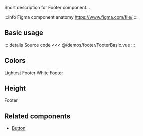Short description for Footer component...

:::info Figma component anatomy
https://www.figma.com/file/
:::

## Basic usage

<FooterBasic />

::: details Source code
<<< @/demos/footer/FooterBasic.vue
:::

## Colors

<acv-footer color="brand-lightest">Lightest Footer</acv-footer>
<acv-footer color="fixed-white">White Footer</acv-footer>

## Height

<acv-footer color="brand-lightest" height="96px">Footer</acv-footer>

## Related components

- [Button](/components/button/button.doc)
